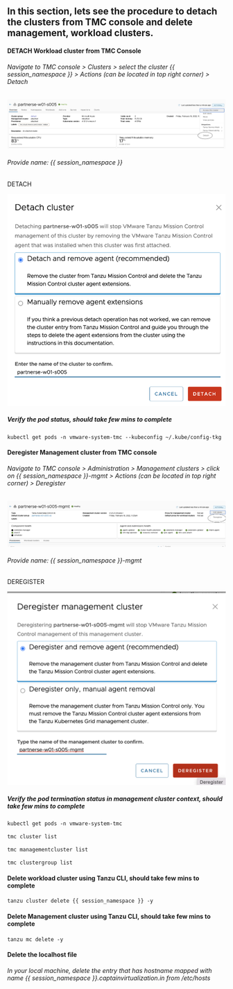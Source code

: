 ## In this section, lets see the procedure to detach the clusters from TMC console and delete management, workload clusters. 

#### DETACH Workload cluster from TMC Console

###### Navigate to TMC console > Clusters > select the cluster {{ session_namespace }} > Actions (can be located in top right corner) > Detach 

![Application](images/TMC-26.png)

###### Provide name: {{ session_namespace }}

DETACH

![Application](images/TMC-27.png)

##### Verify the pod status, should take few mins to complete

```execute
kubectl get pods -n vmware-system-tmc --kubeconfig ~/.kube/config-tkg
```

#### Deregister Management cluster from TMC console

###### Navigate to TMC console > Administration > Management clusters > click on {{ session_namespace }}-mgmt > Actions (can be located in top right corner) > Deregister 

![Application](images/TMC-28.png)

###### Provide name: {{ session_namespace }}-mgmt

DEREGISTER

![Application](images/TMC-29.png)

##### Verify the pod termination status in management cluster context, should take few mins to complete

```execute
kubectl get pods -n vmware-system-tmc
```

```execute
tmc cluster list
```

```execute
tmc managementcluster list
```

```execute
tmc clustergroup list
```

#### Delete workload cluster using Tanzu CLI, should take few mins to complete

```execute
tanzu cluster delete {{ session_namespace }} -y
```

#### Delete Management cluster using Tanzu CLI, should take few mins to complete

```execute
tanzu mc delete -y
```

#### Delete the localhost file

###### In your local machine, delete the entry that has hostname mapped with name {{ session_namespace }}.captainvirtualization.in from /etc/hosts
